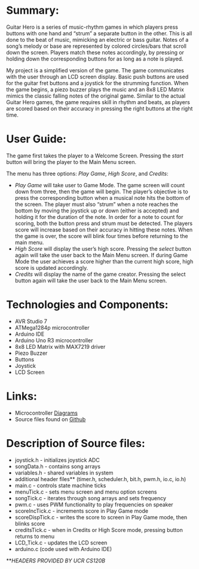 # Summary:
Guitar Hero is a series of music-rhythm games in which players press buttons with one hand and “strum” a separate button in the other. This is all done to the beat of music, mimicking an electric or bass guitar. Notes of a song’s melody or base are represented by colored circles/bars that scroll down the screen. Players match these notes accordingly, by pressing or holding down the corresponding buttons for as long as a note is played. 

My project is a simplified version of the game. The game communicates with the user through an LCD screen display. Basic push buttons are used for the guitar fret buttons and a joystick for the strumming function. When the game begins, a piezo buzzer plays the music and an 8x8 LED Matrix mimics the classic falling notes of the original game. Similar to the actual Guitar Hero games, the game requires skill in rhythm and beats, as players are scored based on their accuracy in pressing the right buttons at the right time. 
# User Guide:
The game first takes the player to a Welcome Screen. Pressing the _start_ button will bring the player to the Main Menu screen. 

The menu has three options: *Play Game*, *High Score*, and *Credits*: 

- *Play Game* will take user to Game Mode. The game screen will count down from three, then the game will begin. The player’s objective is to press the corresponding button when a musical note hits the bottom of the screen. The player must also “strum” when a note reaches the bottom by moving the joystick up or down (either is accepted) and holding it for the duration of the note. In order for a note to count for scoring, both the button press and strum must be detected. The players score will increase based on their accuracy in hitting these notes. When the game is over, the score will blink four times before returning to the main menu.
- *High Score* will display the user’s high score. Pressing the _select_ button again will take the user back to the Main Menu screen. If during Game Mode the user achieves a score higher than the current high score, high score is updated accordingly.
- *Credits* will display the name of the game creator. Pressing the select button again will take the user back to the Main Menu screen.

# Technologies and Components:
- AVR Studio 7
- ATMega1284p microcontroller
- Arduino IDE
- Arduino Uno R3 microcontroller
- 8x8 LED Matrix with MAX7219 driver
- Piezo Buzzer
- Buttons
- Joystick
- LCD Screen

# Links:
- Microcontroller [Diagrams](https://drive.google.com/open?id=1vYwbhqZFr9MfyZ7n4dp7TtP5YDJytpeIPDIbStRjbj4) 
- Source files found on [Github](https://github.com/jovillacorta/csee120b-finalproject) 
 
# Description of Source files:
- joystick.h - initializes joystick ADC
- songData.h - contains song arrays
- variables.h - shared variables in system
- additional header files** (timer.h, scheduler.h, bit.h, pwm.h, io.c, io.h)
- main.c - controls state machine ticks
- menuTick.c - sets menu screen and menu option screens
- songTick.c - iterates through song arrays and sets frequency
- pwm.c - uses PWM functionality to play frequencies on speaker
- scoreIncTick.c - increments score in Play Game mode
- scoreDispTick.c - writes the score to screen in Play Game mode, then blinks score
- creditsTick.c - when in Credits or High Score mode, pressing button returns to menu
- LCD_Tick.c - updates the LCD screen
- arduino.c (code used with Arduino IDE)

***HEADERS PROVIDED BY UCR CS120B*
